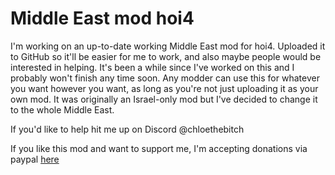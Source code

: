 # Middle East mod hoi4
 
I'm working on an up-to-date working Middle East mod for hoi4. Uploaded it to GitHub so it'll be easier for me to work, and also maybe people would be interested in helping. It's been a while since I've worked on this and I probably won't finish any time soon. Any modder can use this for whatever you want however you want, as long as you're not just uploading it as your own mod. It was originally an Israel-only mod but I've decided to change it to the whole Middle East.

If you'd like to help hit me up on Discord @chloethebitch

If you like this mod and want to support me, I'm accepting donations via paypal [here](https://www.paypal.com/cgi-bin/webscr?cmd=_donations&business=arielchloeman@proton.me&lc=US&item_name=Donation+to+Chloe+Mann&no_note=0&cn=&curency_code=USD&bn=PP-DonationsBF:btn_donateCC_LG.gif:NonHosted)

